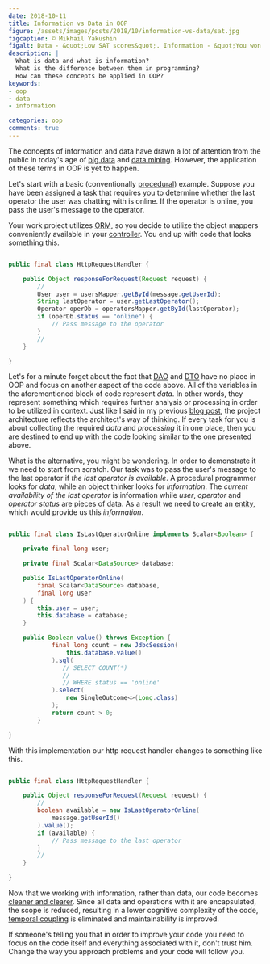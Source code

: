 ```yaml
---
date: 2018-10-11
title: Information vs Data in OOP
figure: /assets/images/posts/2018/10/information-vs-data/sat.jpg
figcaption: © Mikhail Yakushin
figalt: Data - &quot;Low SAT scores&quot;. Information - &quot;You won't get into the college of your choice&quot;
description: |
  What is data and what is information?
  What is the difference between them in programming?
  How can these concepts be applied in OOP?
keywords:
- oop
- data
- information

categories: oop
comments: true
---
```


The concepts of information and data have drawn a lot of attention
from the public in today's age of [big data] and [data mining].
However, the application of these terms in OOP is yet to happen.

<!--more-->

Let's start with a basic (conventionally [procedural]) example. Suppose you have been assigned a
task that requires you to determine whether the last operator the
user was chatting with is online. If the operator is online, you
pass the user's message to the operator.

Your work project utilizes [ORM], so you decide to utilize the object mappers conveniently
available in your [controller]. You end up with code that looks something this.

```java

public final class HttpRequestHandler {

    public Object responseForRequest(Request request) {
        //
        User user = usersMapper.getById(message.getUserId);
        String lastOperator = user.getLastOperator();
        Operator operDb = operatorsMapper.getById(lastOperator);
        if (operDb.status == "online") {
            // Pass message to the operator
        }
        //
    }

}

```

Let's for a minute forget about the fact that [DAO] and [DTO] have no place
in OOP and focus on another aspect of the code above. All of the variables
in the aforementioned block of code represent *data*. In other words, they represent
something which requires further analysis or processing in order to be utilized in context.
Just like I said in my previous [blog post], the project architecture reflects the
architect's way of thinking. If every task for you is about collecting the required
*data* and *processing* it in one place, then you are destined to end up with the code
looking similar to the one presented above.

What is the alternative, you might be wondering. In order to demonstrate it
we need to start from scratch. Our task was to pass the user's
message to the last operator if *the last operator is available*. A procedural
programmer looks for *data*, while an object thinker looks for *information*.
The *current availability of the last operator* is information while *user*, *operator*
and *operator status* are pieces of data. As a result we need to create an [entity],
which would provide us this *information*.

```java

public final class IsLastOperatorOnline implements Scalar<Boolean> {

    private final long user;

    private final Scalar<DataSource> database;

    public IsLastOperatorOnline(
        final Scalar<DataSource> database,
        final long user
    ) {
        this.user = user;
        this.database = database;
    }

    public Boolean value() throws Exception {
            final long count = new JdbcSession(
                this.database.value()
            ).sql(
               // SELECT COUNT(*)
               //
               // WHERE status == 'online'
            ).select(
                new SingleOutcome<>(Long.class)
            );
            return count > 0;
        }

}

```

With this implementation our http request handler changes to something like this.

```java

public final class HttpRequestHandler {

    public Object responseForRequest(Request request) {
        //
        boolean available = new IsLastOperatorOnline(
            message.getUserId()
        ).value();
        if (available) {
            // Pass message to the last operator
        }
        //
    }

}

```

Now that we working with information, rather than data, our code becomes [cleaner
and clearer]. Since all data and operations with it are encapsulated, the scope is reduced,
resulting in a lower cognitive complexity of the code, [temporal coupling] is eliminated and
maintainability is improved.

If someone's telling you that in order to improve your code you need to focus on the code
itself and everything associated with it, don't trust him. Change the way you approach
problems and your code will follow you.

[big data]:                     https://en.wikipedia.org/wiki/Big_data
[data mining]:                  https://en.wikipedia.org/wiki/Data_mining
[ORM]:                          https://www.yegor256.com/2014/12/01/orm-offensive-anti-pattern.html
[controller]:                   https://www.yegor256.com/2016/12/13/mvc-vs-oop.html
[DAO]:                          https://www.yegor256.com/2017/12/05/data-access-object.html
[DTO]:                          /2018/10/08/entity-and-dto.html
[procedural]:                   /2018/07/27/props-file.html
[blog post]:                    /2018/10/08/entity-and-dto.html
[entity]:                       /2018/10/08/entity-and-dto.html
[cleaner and clearer]:          https://www.yegor256.com/2018/09/12/clear-code.html
[temporal coupling]:            /2018/10/21/dtos-lead-to-temporal-coupling.html
[improved maintainability]:     https://www.yegor256.com/2016/08/30/decomposition-of-responsibility.html